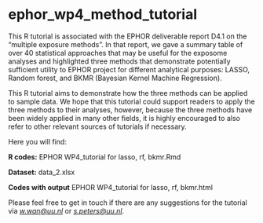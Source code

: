 # ephor_wp4_method_tutorial

This R tutorial is associated with the EPHOR deliverable report D4.1 on the “multiple exposure methods”. In that report, we gave a summary table of over 40 statistical approaches that may be useful for the exposome analyses and highlighted three methods that demonstrate potentially sufficient utility to EPHOR project for different analytical purposes: LASSO, Random forest, and BKMR (Bayesian Kernel Machine Regression).

This R tutorial aims to demonstrate how the three methods can be applied to sample data. We hope that this tutorial could support readers to apply the three methods to their analyses, however, because the three methods have been widely applied in many other fields, it is highly encouraged to also refer to other relevant sources of tutorials if necessary.

Here you will find: 

**R codes:** EPHOR WP4_tutorial for lasso, rf, bkmr.Rmd

**Dataset:** data_2.xlsx

**Codes with output** EPHOR WP4_tutorial for lasso, rf, bkmr.html



Please feel free to get in touch if there are any suggestions for the tutorial via *w.wan@uu.nl* or *s.peters@uu.nl*.
